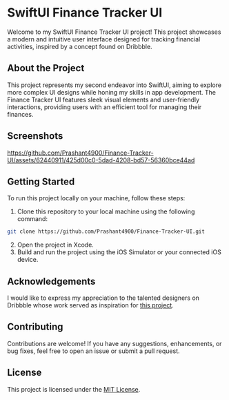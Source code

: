 # SwiftUI Finance Tracker UI

Welcome to my SwiftUI Finance Tracker UI project! This project showcases a modern and intuitive user interface designed for tracking financial activities, inspired by a concept found on Dribbble.

## About the Project

This project represents my second endeavor into SwiftUI, aiming to explore more complex UI designs while honing my skills in app development. The Finance Tracker UI features sleek visual elements and user-friendly interactions, providing users with an efficient tool for managing their finances.

## Screenshots


https://github.com/Prashant4900/Finance-Tracker-UI/assets/62440911/425d00c0-5dad-4208-bd57-56360bce44ad

## Getting Started

To run this project locally on your machine, follow these steps:

1. Clone this repository to your local machine using the following command:
```bash
git clone https://github.com/Prashant4900/Finance-Tracker-UI.git
```
2. Open the project in Xcode.
3. Build and run the project using the iOS Simulator or your connected iOS device.

## Acknowledgements

I would like to express my appreciation to the talented designers on Dribbble whose work served as inspiration for [this project](https://dribbble.com/shots/23845193-Finance-Tracker-Mobile-iOS-App?utm_source=Clipboard_Shot&utm_campaign=svetapurrweb&utm_content=Finance%20Tracker%20Mobile%20iOS%20App&utm_medium=Social_Share).

## Contributing

Contributions are welcome! If you have any suggestions, enhancements, or bug fixes, feel free to open an issue or submit a pull request.

## License

This project is licensed under the [MIT License](LICENSE).
